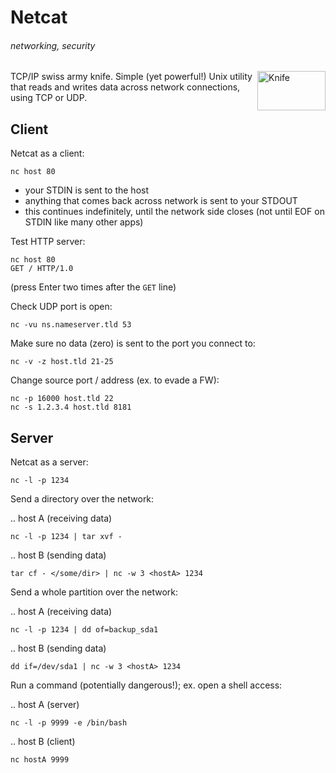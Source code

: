 # Netcat
###### networking, security

<img src="https://upload.wikimedia.org/wikipedia/commons/b/b5/Wenger_EvoGrip_S17.JPG" alt="Knife" height="63" width="109" align="right">

TCP/IP swiss army knife. Simple (yet powerful!) Unix utility that reads and writes data across network connections, using TCP or UDP.

## Client

Netcat as a client:

    nc host 80

* your STDIN is sent to the host
* anything that comes back across network is sent to your STDOUT
* this continues indefinitely, until the network side closes (not until EOF on STDIN like many other apps)

Test HTTP server:

    nc host 80
    GET / HTTP/1.0

(press Enter two times after the `GET` line)

Check UDP port is open:

    nc -vu ns.nameserver.tld 53
    
Make sure no data (zero) is sent to the port you connect to:

    nc -v -z host.tld 21-25
    
Change source port / address (ex. to evade a FW):

    nc -p 16000 host.tld 22
    nc -s 1.2.3.4 host.tld 8181
    
## Server

Netcat as a server:

    nc -l -p 1234

Send a directory over the network:

.. host A (receiving data)

    nc -l -p 1234 | tar xvf -

.. host B (sending data)

    tar cf - </some/dir> | nc -w 3 <hostA> 1234

Send a whole partition over the network:

.. host A (receiving data)

    nc -l -p 1234 | dd of=backup_sda1

.. host B (sending data)

    dd if=/dev/sda1 | nc -w 3 <hostA> 1234

Run a command (potentially dangerous!); ex. open a shell access:

.. host A (server)

    nc -l -p 9999 -e /bin/bash
    
.. host B (client)

    nc hostA 9999
